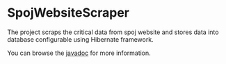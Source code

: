 # SpojWebsiteScraper
The project scraps the critical data from spoj website and stores data into database configurable using Hibernate framework. 

<p>You can browse the <a href="http://pawanmahalle.github.io/SpojWebsiteScraper/">javadoc</a> for more information.</p>
